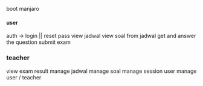 
boot manjaro
#### user
auth -> login || reset pass
view jadwal
view soal from jadwal
get and answer the question
submit exam
### teacher
view exam result
manage jadwal
manage soal
manage session user
manage user / teacher